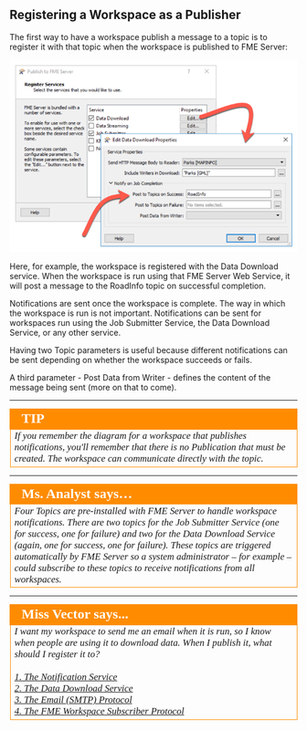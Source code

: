 ## Registering a Workspace as a Publisher ##

The first way to have a workspace publish a message to a topic is to register it with that topic when the workspace is published to FME Server:

![](./Images/Img4.027.RegisteringWithTopics.png)

Here, for example, the workspace is registered with the Data Download service. When the workspace is run using that FME Server Web Service, it will post a message to the RoadInfo topic on successful completion.

Notifications are sent once the workspace is complete. The way in which the workspace is run is not important. Notifications can be sent for workspaces run using the Job Submitter Service, the Data Download Service, or any other service.

Having two Topic parameters is useful because different notifications can be sent depending on whether the workspace succeeds or fails.

A third parameter - Post Data from Writer - defines the content of the message being sent (more on that to come).

---

<!--Tip Section-->

<table style="border-spacing: 0px">
<tr>
<td style="vertical-align:middle;background-color:darkorange;border: 2px solid darkorange">
<i class="fa fa-info-circle fa-lg fa-pull-left fa-fw" style="color:white;padding-right: 12px;vertical-align:text-top"></i>
<span style="color:white;font-size:x-large;font-weight: bold;font-family:serif">TIP</span>
</td>
</tr>

<tr>
<td style="border: 1px solid darkorange">
<span style="font-family:serif; font-style:italic; font-size:larger">
If you remember the diagram for a workspace that publishes notifications, you'll remember that there is no Publication that must be created. The workspace can communicate directly with the topic.
</span>
</td>
</tr>
</table>

---

<table style="border-spacing: 0px">
<tr>
<td style="vertical-align:middle;background-color:darkorange;border: 2px solid darkorange">
<i class="fa fa-quote-left fa-lg fa-pull-left fa-fw" style="color:white;padding-right: 12px;vertical-align:text-top"></i>
<span style="color:white;font-size:x-large;font-weight: bold;font-family:serif">Ms. Analyst says…</span>
</td>
</tr>

<tr>
<td style="border: 1px solid darkorange">
<span style="font-family:serif; font-style:italic; font-size:larger">
Four Topics are pre-installed with FME Server to handle workspace notifications. There are two topics for the Job
Submitter Service (one for success, one for failure) and two for the Data Download Service (again, one for success, one for failure). These topics are triggered automatically by FME Server so a system administrator – for example – could subscribe to these topics to receive notifications from all workspaces.
</span>
</td>
</tr>
</table>

---

<!--Person X Says Section-->

<table style="border-spacing: 0px">
<tr>
<td style="vertical-align:middle;background-color:darkorange;border: 2px solid darkorange">
<i class="fa fa-quote-left fa-lg fa-pull-left fa-fw" style="color:white;padding-right: 12px;vertical-align:text-top"></i>
<span style="color:white;font-size:x-large;font-weight: bold;font-family:serif">Miss Vector says...</span>
</td>
</tr>

<tr>
<td style="border: 1px solid darkorange">
<span style="font-family:serif; font-style:italic; font-size:larger">
I want my workspace to send me an email when it is run, so I know when people are using it to download data. When I publish it, what should I register it to?
<br><br><a href="http://52.73.3.37/fmedatastreaming/Manual/QAResponse2017.fmw?chapter=24&question=5&answer=1&DestDataset_TEXTLINE=C%3A%5CFMEOutput%5CQAResponse.html">1. The Notification Service</a>
<br><a href="http://52.73.3.37/fmedatastreaming/Manual/QAResponse2017.fmw?chapter=24&question=5&answer=2&DestDataset_TEXTLINE=C%3A%5CFMEOutput%5CQAResponse.html">2. The Data Download Service</a>
<br><a href="http://52.73.3.37/fmedatastreaming/Manual/QAResponse2017.fmw?chapter=24&question=5&answer=3&DestDataset_TEXTLINE=C%3A%5CFMEOutput%5CQAResponse.html">3. The Email (SMTP) Protocol</a>
<br><a href="http://52.73.3.37/fmedatastreaming/Manual/QAResponse2017.fmw?chapter=24&question=5&answer=4&DestDataset_TEXTLINE=C%3A%5CFMEOutput%5CQAResponse.html">4. The FME Workspace Subscriber Protocol</a>
</span>
</td>
</tr>
</table>
